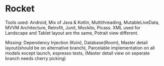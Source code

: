 # Rocket
Tools used: Android, Mix of Java & Kotlin, Multithreading, MutableLiveData, MVVM Architecture, Retrofit, Junit, Mockito, Picass. 
XML used for Landscape and Tablet layout are the same, Potrait view different.

Missing: Dependency Injection (Koin), Database(Room), Master detail layout(should be on alternative branch), Parcelable implementation on all models except launch, espresso tests,  (Master detail view on seperate branch needs cherry picking)

